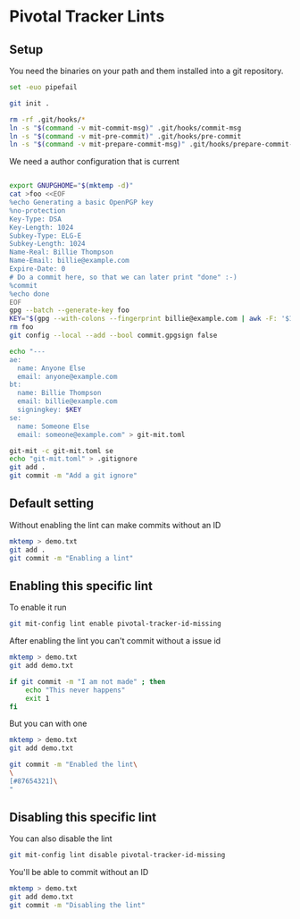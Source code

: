 # Pivotal Tracker Lints

## Setup

You need the binaries on your path and them installed into a git
repository.

``` bash
set -euo pipefail

git init .

rm -rf .git/hooks/*
ln -s "$(command -v mit-commit-msg)" .git/hooks/commit-msg
ln -s "$(command -v mit-pre-commit)" .git/hooks/pre-commit
ln -s "$(command -v mit-prepare-commit-msg)" .git/hooks/prepare-commit-msg
```

We need a author configuration that is current

``` bash

export GNUPGHOME="$(mktemp -d)"
cat >foo <<EOF
%echo Generating a basic OpenPGP key
%no-protection
Key-Type: DSA
Key-Length: 1024
Subkey-Type: ELG-E
Subkey-Length: 1024
Name-Real: Billie Thompson
Name-Email: billie@example.com
Expire-Date: 0
# Do a commit here, so that we can later print "done" :-)
%commit
%echo done
EOF
gpg --batch --generate-key foo
KEY="$(gpg --with-colons --fingerprint billie@example.com | awk -F: '$1 == "fpr" {print $10;}' | head -n 1)"
rm foo
git config --local --add --bool commit.gpgsign false

echo "---
ae:
  name: Anyone Else
  email: anyone@example.com
bt:
  name: Billie Thompson
  email: billie@example.com
  signingkey: $KEY
se:
  name: Someone Else
  email: someone@example.com" > git-mit.toml

git-mit -c git-mit.toml se
echo "git-mit.toml" > .gitignore
git add .
git commit -m "Add a git ignore"

```

## Default setting

Without enabling the lint can make commits without an ID

``` bash
mktemp > demo.txt
git add .
git commit -m "Enabling a lint"
```

## Enabling this specific lint

To enable it run

``` bash
git mit-config lint enable pivotal-tracker-id-missing
```

After enabling the lint you can't commit without a issue id

``` bash
mktemp > demo.txt
git add demo.txt

if git commit -m "I am not made" ; then
    echo "This never happens" 
    exit 1
fi
```

But you can with one

``` bash
mktemp > demo.txt
git add demo.txt

git commit -m "Enabled the lint\
\
[#87654321]\
"
```

## Disabling this specific lint

You can also disable the lint

``` bash
git mit-config lint disable pivotal-tracker-id-missing
```

You'll be able to commit without an ID

``` bash
mktemp > demo.txt
git add demo.txt
git commit -m "Disabling the lint"
```
